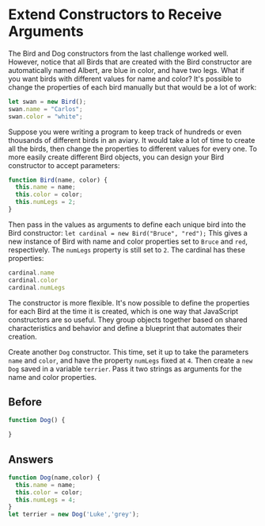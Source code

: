 # Extend Constructors to Receive Arguments
The Bird and Dog constructors from the last challenge worked well. 
However, notice that all Birds that are created with the Bird constructor are automatically named Albert, are blue in color, and have two legs. 
What if you want birds with different values for name and color? It's possible to change the properties of each bird manually but that would be a lot of work:
```javascript
let swan = new Bird();
swan.name = "Carlos";
swan.color = "white";
```
Suppose you were writing a program to keep track of hundreds or even thousands of different birds in an aviary. 
It would take a lot of time to create all the birds, then change the properties to different values for every one. 
To more easily create different Bird objects, you can design your Bird constructor to accept parameters:
```javascript
function Bird(name, color) {
  this.name = name;
  this.color = color;
  this.numLegs = 2;
}
```
Then pass in the values as arguments to define each unique bird into the Bird constructor: `let cardinal = new Bird("Bruce", "red");` 
This gives a new instance of Bird with name and color properties set to `Bruce` and `red`, respectively. 
The `numLegs` property is still set to `2`. The cardinal has these properties:
```javascript
cardinal.name
cardinal.color
cardinal.numLegs
```
The constructor is more flexible. It's now possible to define the properties for each Bird at the time it is created, 
which is one way that JavaScript constructors are so useful. They group objects together based on shared characteristics and behavior and define a blueprint that automates their creation.

Create another `Dog` constructor. This time, set it up to take the parameters `name` and `color`, and have the property `numLegs` fixed at `4`. 
Then create a `new Dog` saved in a variable `terrier`. Pass it two strings as arguments for the name and color properties.

## Before
```javascript
function Dog() {

}
```
## Answers
```javascript
function Dog(name,color) {
  this.name = name;
  this.color = color;
  this.numLegs = 4;
}
let terrier = new Dog('Luke','grey');
```
